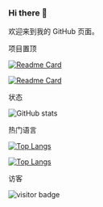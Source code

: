 ### Hi there 👋

<!--
**BIBANGYE/BIBANGYE** is a ✨ _special_ ✨ repository because its `README.md` (this file) appears on your GitHub profile.

Here are some ideas to get you started:

- 🔭 I’m currently working on ...
- 🌱 I’m currently learning ...
- 👯 I’m looking to collaborate on ...
- 🤔 I’m looking for help with ...
- 💬 Ask me about ...
- 📫 How to reach me: ...
- 😄 Pronouns: ...
- ⚡ Fun fact: ...
-->
欢迎来到我的 GitHub 页面。

项目置顶

[![Readme Card](https://github-readme-stats.vercel.app/api/pin/?username=BIBANGYE&repo=github-readme-stats)](https://github.com/BIBANGYE/WEBUSB)


[![Readme Card](https://github-readme-stats.vercel.app/api/pin/?username=BIBANGYE&repo=github-readme-stats)](https://github.com/BIBANGYE/Git-Manual)

状态

![GitHub stats](https://github-readme-stats.vercel.app/api?username=BIBANGYE&show_icons=true&theme=radical)

热门语言

[![Top Langs](https://github-readme-stats.vercel.app/api/top-langs/?username=BIBANGYE)](https://github.com/anuraghazra/github-readme-stats)

[![Top Langs](https://github-readme-stats.vercel.app/api/top-langs/?username=BIBANGYE&layout=compact)](https://github.com/anuraghazra/github-readme-stats)

访客

![visitor badge](https://visitor-badge.glitch.me/badge?page_id=BIBANGYE.visitor-badge&left_color=red&right_color=green)
